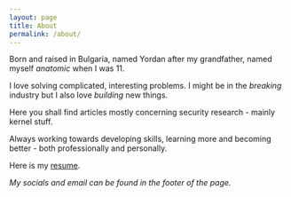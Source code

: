 ```yaml
---
layout: page
title: About
permalink: /about/
---
```


Born and raised in Bulgaria, named Yordan after my grandfather, named myself *anatomic* when I was 11.

I love solving complicated, interesting problems. I might be in the *breaking* industry but I also love *building* new things.

Here you shall find articles mostly concerning security research - mainly kernel stuff.

Always working towards developing skills, learning more and becoming better - both professionally and personally.

Here is my [resume](/assets/CV.pdf).

*My socials and email can be found in the footer of the page.*
